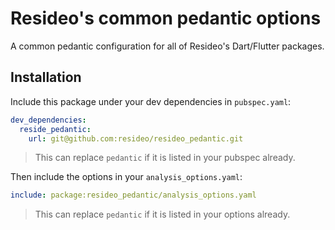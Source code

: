 # Resideo's common pedantic options

A common pedantic configuration for all of Resideo's Dart/Flutter packages.

## Installation

Include this package under your dev dependencies in `pubspec.yaml`:

```yaml
dev_dependencies:
  reside_pedantic:
    url: git@github.com:resideo/resideo_pedantic.git
```

> This can replace `pedantic` if it is listed in your pubspec already.

Then include the options in your `analysis_options.yaml`:

```yaml
include: package:resideo_pedantic/analysis_options.yaml
```

> This can replace `pedantic` if it is listed in your options already.